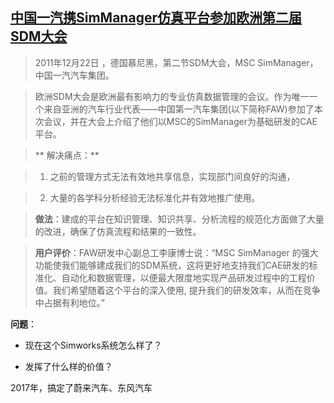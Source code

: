 >
## [中国一汽携SimManager仿真平台参加欧洲第二届SDM大会](http---news.e-works.net.cn-category10-news43183.htm )

>2011年12月22日 ，德国慕尼黑，第二节SDM大会，MSC SimManager，中国一汽汽车集团。

> 欧洲SDM大会是欧洲最有影响力的专业仿真数据管理的会议。作为唯一一个来自亚洲的汽车行业代表——中国第一汽车集团(以下简称FAW)参加了本次会议，并在大会上介绍了他们以MSC的SimManager为基础研发的CAE平台。

>** 解决痛点：**

>1. 之前的管理方式无法有效地共享信息，实现部门间良好的沟通，

>2. 大量的各学科分析经验无法标准化并有效地推广使用。

>**做法**：建成的平台在知识管理、知识共享、分析流程的规范化方面做了大量的改进，确保了仿真流程和结果的一致性。

>**用户评价**：FAW研发中心副总工李康博士说：“MSC SimManager 的强大功能使我们能够建成我们的SDM系统，这将更好地支持我们CAE研发的标准化、自动化和数据管理，以便最大限度地实现产品研发过程中的工程价值。我们希望随着这个平台的深入使用, 提升我们的研发效率，从而在竞争中占据有利地位。”

**问题**：

* 现在这个Simworks系统怎么样了？

* 发挥了什么样的价值？

2017年，搞定了蔚来汽车、东风汽车